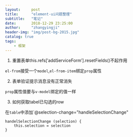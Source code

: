 ```yaml
---
layout:     post
title:      "element-ui问题整理"
subtitle:   "笔记"
date:       2018-12-29 23:25:00
author:     "zhangyingji"
header-img: "img/post-bg-2015.jpg"
catalog: true
tags:
    - 框架
---
```


1. 重置表单this.refs[′addServiceForm′].resetFields()不起作用

`el-from`接受一个`model`,`el-from-item`绑定`prop`属性

2. 表单验证提示消息没有正常消失

`prop`属性值要与`v-model`绑定的值一样

3. 如何获取tabel已勾选的row

在`table`中添加`@selection-change="handleSelectionChange"
```
handelSelectionChange (selection) {
    this.selection = selection
}
```

